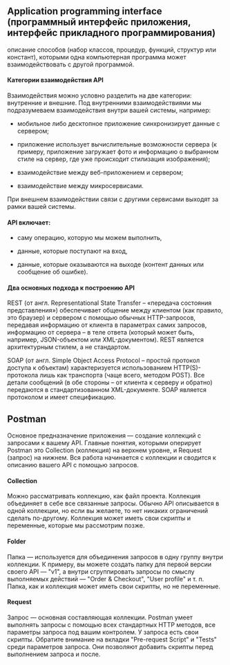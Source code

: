 ## Application programming interface (программный интерфейс приложения, интерфейс прикладного программирования)  

описание способов (набор классов, процедур, функций, структур или констант), которыми одна компьютерная программа может взаимодействовать с другой программой.

#### Категории взаимодействия API

Взаимодействия можно условно разделить на две категории: внутренние и внешние. Под внутренними взаимодействиями мы подразумеваем взаимодействия внутри вашей системы, например:
- мобильное либо десктопное приложение синхронизирует данные с сервером;

- приложение использует вычислительные возможности сервера (к примеру, приложение загружает фото и информацию о выбранном стиле на сервер, где уже происходит стилизация изображения);

- взаимодействие между веб-приложением и сервером;

- взаимодействие между микросервисами.

При внешнем взаимодействии связи с другими сервисами выходят за рамки вашей системы.

#### API включает:

- саму операцию, которую мы можем выполнить,

- данные, которые поступают на вход,

- данные, которые оказываются на выходе (контент данных или сообщение об ошибке).

#### Два основных подхода к построению API

REST (от англ. Representational State Transfer – «передача состояния представления») обеспечивает общение между клиентом (как правило, это браузер) и сервером с помощью обычных HTTP-запросов, передавая информацию от клиента в параметрах самих запросов, информацию от сервера – в теле ответа (который может быть, например, JSON-объектом или XML-документом). REST является архитектурным стилем, а не стандартом.

SOAP (от англ. Simple Object Access Protocol – простой протокол доступа к объектам) характеризуется использованием HTTP(S)-протокола лишь как транспорта (чаще всего, методом POST). Все детали сообщений (в обе стороны – от клиента к серверу и обратно) передаются в стандартизованном XML-документе. SOAP является протоколом и имеет спецификацию.

## Postman

Основное предназначение приложения — создание коллекций с запросами к вашему API.
Главные понятия, которыми оперирует Postman это Collection (коллекция) на верхнем уровне, и Request (запрос) на нижнем. Вся работа начинается с коллекции и сводится к описанию вашего API с помощью запросов.

#### Collection
Можно рассматривать коллекцию, как файл проекта. Коллекция объединяет в себе все связанные запросы. Обычно API описывается в одной коллекции, но если вы желаете, то нет никаких ограничений сделать по-другому. Коллекция может иметь свои скрипты и переменные, которые мы рассмотрим позже.
#### Folder
Папка — используется для объединения запросов в одну группу внутри коллекции. К примеру, вы можете создать папку для первой версии своего API — "v1", а внутри сгруппировать запросы по смыслу выполняемых действий — "Order & Checkout", "User profile" и т. п. Папка, как и коллекция может иметь свои скрипты, но не переменные.
#### Request
Запрос — основная составляющая коллекции. Postman умеет выполнять запросы с помощью всех стандартных HTTP методов, все параметры запроса под вашим контролем. У запроса есть свои скрипты. Обратите внимание на вкладки "Pre-request Script" и "Tests" среди параметров запроса. Они позволяют добавить скрипты перед выполнением запроса и после. 
